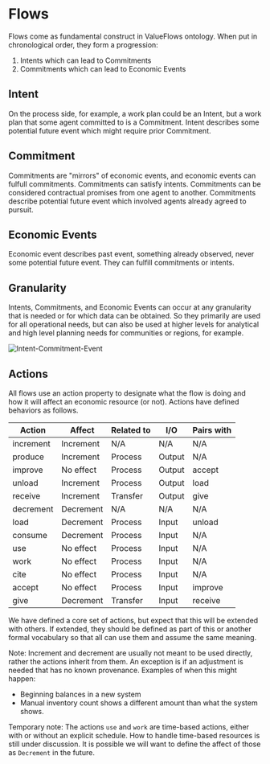 # Flows

Flows come as fundamental construct in ValueFlows ontology. When put in chronological order, they form a progression:

1. Intents which can lead to Commitments
2. Commitments which can lead to Economic Events

## Intent

On the process side, for example, a work plan could be an Intent, but a work plan that some agent committed to is a Commitment.
Intent describes some potential future event which might require prior Commitment.

## Commitment

Commitments are "mirrors" of economic events, and economic events can fulfull commitments.  Commitments can satisfy intents. Commitments can be considered contractual promises from one agent to another.
Commitments describe potential future event which involved agents already agreed to pursuit.

## Economic Events

Economic event describes past event, something already observed, never some potential future event.  They can fulfill commitments or intents.

## Granularity

Intents, Commitments, and Economic Events can occur at any granularity that is needed or for which data can be obtained.  So they primarily are used for all operational needs, but can also be used at higher levels for analytical and high level planning needs for communities or regions, for example.

![Intent-Commitment-Event](https://rawgit.com/valueflows/valueflows/master/release-doc-in-process/i-c-e.png)


## Actions

All flows use an action property to designate what the flow is doing and how it will affect an economic resource (or not).  Actions have defined behaviors as follows.

Action | Affect | Related to | I/O | Pairs with |
------ | ------ | ---------- | --- | ---------- |
increment | Increment | N/A | N/A | N/A |
produce | Increment | Process | Output | N/A |
improve | No effect | Process | Output | accept |
unload | Increment | Process | Output | load |
receive | Increment | Transfer | Output | give |
decrement | Decrement | N/A | N/A | N/A |
load | Decrement | Process | Input | unload |
consume | Decrement | Process | Input | N/A |
use | No effect | Process | Input | N/A |
work | No effect | Process | Input | N/A |
cite | No effect | Process | Input | N/A |
accept | No effect | Process | Input | improve |
give | Decrement | Transfer | Input | receive |

We have defined a core set of actions, but expect that this will be extended with others. If extended, they should be defined as part of this or another formal vocabulary so that all can use them and assume the same meaning. 

Note: Increment and decrement are usually not meant to be used directly, rather the actions inherit from them.  An exception is if an adjustment is needed that has no known provenance.  Examples of when this might happen: 
* Beginning balances in a new system
* Manual inventory count shows a different amount than what the system shows.

Temporary note: The actions `use` and `work` are time-based actions, either with or without an explicit schedule.  How to handle time-based resources is still under discussion.  It is possible we will want to define the affect of those as `Decrement` in the future.
